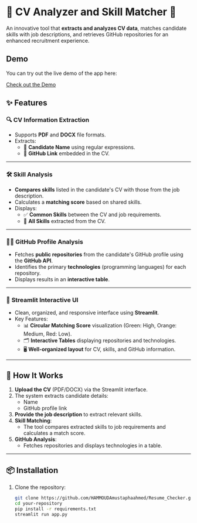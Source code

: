 # 📄 CV Analyzer and Skill Matcher 🚀  

An innovative tool that **extracts and analyzes CV data**, matches candidate skills with job descriptions, and retrieves GitHub repositories for an enhanced recruitment experience.

## Demo

You can try out the live demo of the app here:

[Check out the Demo](https://resumechecker-hammouda.streamlit.app/)


## ✨ Features  

### 🔍 **CV Information Extraction**  
- Supports **PDF** and **DOCX** file formats.  
- Extracts:  
  - 📛 **Candidate Name** using regular expressions.  
  - 🔗 **GitHub Link** embedded in the CV.  

---

### 🛠️ **Skill Analysis**  
- **Compares skills** listed in the candidate's CV with those from the job description.  
- Calculates a **matching score** based on shared skills.  
- Displays:  
  - ✅ **Common Skills** between the CV and job requirements.  
  - 📝 **All Skills** extracted from the CV.  

---

### 🧑‍💻 **GitHub Profile Analysis**  
- Fetches **public repositories** from the candidate's GitHub profile using the **GitHub API**.  
- Identifies the primary **technologies** (programming languages) for each repository.  
- Displays results in an **interactive table**.  

---

### 🎨 **Streamlit Interactive UI**  
- Clean, organized, and responsive interface using **Streamlit**.  
- Key Features:  
  - 📊 **Circular Matching Score** visualization (Green: High, Orange: Medium, Red: Low).  
  - 🗂️ **Interactive Tables** displaying repositories and technologies.  
  - 🖥️ **Well-organized layout** for CV, skills, and GitHub information.

---

## 🚀 **How It Works**  

1. **Upload the CV** (PDF/DOCX) via the Streamlit interface.  
2. The system extracts candidate details:  
   - Name  
   - GitHub profile link  
3. **Provide the job description** to extract relevant skills.  
4. **Skill Matching**:  
   - The tool compares extracted skills to job requirements and calculates a match score.  
5. **GitHub Analysis**:  
   - Fetches repositories and displays technologies in a table.  

---

## 📦 **Installation**  

1. Clone the repository:  
   ```bash
   git clone https://github.com/HAMMOUDAmustaphaahmed/Resume_Checker.git
   cd your-repository  
   pip install -r requirements.txt  
   streamlit run app.py  
